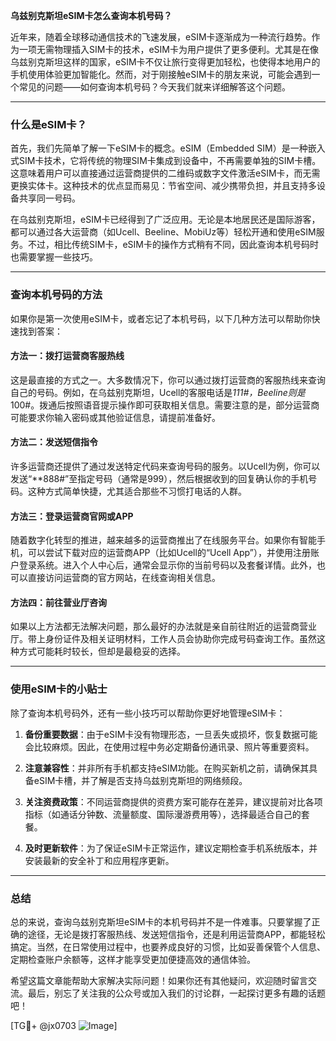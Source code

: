 **乌兹别克斯坦eSIM卡怎么查询本机号码？**

近年来，随着全球移动通信技术的飞速发展，eSIM卡逐渐成为一种流行趋势。作为一项无需物理插入SIM卡的技术，eSIM卡为用户提供了更多便利。尤其是在像乌兹别克斯坦这样的国家，eSIM卡不仅让旅行变得更加轻松，也使得本地用户的手机使用体验更加智能化。然而，对于刚接触eSIM卡的朋友来说，可能会遇到一个常见的问题——如何查询本机号码？今天我们就来详细解答这个问题。

---

### 什么是eSIM卡？

首先，我们先简单了解一下eSIM卡的概念。eSIM（Embedded SIM）是一种嵌入式SIM卡技术，它将传统的物理SIM卡集成到设备中，不再需要单独的SIM卡槽。这意味着用户可以直接通过运营商提供的二维码或数字文件激活eSIM卡，而无需更换实体卡。这种技术的优点显而易见：节省空间、减少携带负担，并且支持多设备共享同一号码。

在乌兹别克斯坦，eSIM卡已经得到了广泛应用。无论是本地居民还是国际游客，都可以通过各大运营商（如Ucell、Beeline、MobiUz等）轻松开通和使用eSIM服务。不过，相比传统SIM卡，eSIM卡的操作方式稍有不同，因此查询本机号码时也需要掌握一些技巧。

---

### 查询本机号码的方法

如果你是第一次使用eSIM卡，或者忘记了本机号码，以下几种方法可以帮助你快速找到答案：

#### 方法一：拨打运营商客服热线
这是最直接的方式之一。大多数情况下，你可以通过拨打运营商的客服热线来查询自己的号码。例如，在乌兹别克斯坦，Ucell的客服电话是*111#，Beeline则是*100#。拨通后按照语音提示操作即可获取相关信息。需要注意的是，部分运营商可能要求你输入密码或其他验证信息，请提前准备好。

#### 方法二：发送短信指令
许多运营商还提供了通过发送特定代码来查询号码的服务。以Ucell为例，你可以发送“**888#”至指定号码（通常是999），然后根据收到的回复确认你的手机号码。这种方式简单快捷，尤其适合那些不习惯打电话的人群。

#### 方法三：登录运营商官网或APP
随着数字化转型的推进，越来越多的运营商推出了在线服务平台。如果你有智能手机，可以尝试下载对应的运营商APP（比如Ucell的“Ucell App”），并使用注册账户登录系统。进入个人中心后，通常会显示你的当前号码以及套餐详情。此外，也可以直接访问运营商的官方网站，在线查询相关信息。

#### 方法四：前往营业厅咨询
如果以上方法都无法解决问题，那么最好的办法就是亲自前往附近的运营商营业厅。带上身份证件及相关证明材料，工作人员会协助你完成号码查询工作。虽然这种方式可能耗时较长，但却是最稳妥的选择。

---

### 使用eSIM卡的小贴士

除了查询本机号码外，还有一些小技巧可以帮助你更好地管理eSIM卡：

1. **备份重要数据**：由于eSIM卡没有物理形态，一旦丢失或损坏，恢复数据可能会比较麻烦。因此，在使用过程中务必定期备份通讯录、照片等重要资料。
   
2. **注意兼容性**：并非所有手机都支持eSIM功能。在购买新机之前，请确保其具备eSIM卡槽，并了解是否支持乌兹别克斯坦的网络频段。

3. **关注资费政策**：不同运营商提供的资费方案可能存在差异，建议提前对比各项指标（如通话分钟数、流量额度、国际漫游费用等），选择最适合自己的套餐。

4. **及时更新软件**：为了保证eSIM卡正常运作，建议定期检查手机系统版本，并安装最新的安全补丁和应用程序更新。

---

### 总结

总的来说，查询乌兹别克斯坦eSIM卡的本机号码并不是一件难事。只要掌握了正确的途径，无论是拨打客服热线、发送短信指令，还是利用运营商APP，都能轻松搞定。当然，在日常使用过程中，也要养成良好的习惯，比如妥善保管个人信息、定期检查账户余额等，这样才能享受更加便捷高效的通信体验。

希望这篇文章能帮助大家解决实际问题！如果你还有其他疑问，欢迎随时留言交流。最后，别忘了关注我的公众号或加入我们的讨论群，一起探讨更多有趣的话题吧！

[TG💪+ @jx0703 ![Image](https://github.com/user-attachments/assets/dbca1d08-cadb-493c-b0ec-ad6f7a83f270)]